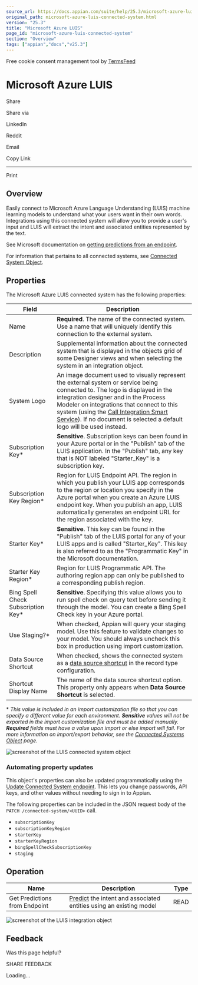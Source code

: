 ```yaml
---
source_url: https://docs.appian.com/suite/help/25.3/microsoft-azure-luis-connected-system.html
original_path: microsoft-azure-luis-connected-system.html
version: "25.3"
title: "Microsoft Azure LUIS"
page_id: "microsoft-azure-luis-connected-system"
section: "Overview"
tags: ["appian","docs","v25.3"]
---
```



Free cookie consent management tool by [TermsFeed](https://www.termsfeed.com/)

# Microsoft Azure LUIS

Share

Share via

LinkedIn

Reddit

Email

Copy Link

* * *

Print

## Overview

Easily connect to Microsoft Azure Language Understanding (LUIS) machine learning models to understand what your users want in their own words. Integrations using this connected system will allow you to provide a user's input and LUIS will extract the intent and associated entities represented by the text.

See Microsoft documentation on [getting predictions from an endpoint](https://westus.dev.cognitive.microsoft.com/docs/services/5819c76f40a6350ce09de1ac/operations/5819c77140a63516d81aee78).

For information that pertains to all connected systems, see [Connected System Object](Connected_System_Object.html).

## Properties

The Microsoft Azure LUIS connected system has the following properties:

| Field | Description |
| --- | --- |
| Name | **Required**. The name of the connected system. Use a name that will uniquely identify this connection to the external system. |
| Description | Supplemental information about the connected system that is displayed in the objects grid of some Designer views and when selecting the system in an integration object. |
| System Logo | An image document used to visually represent the external system or service being connected to. The logo is displayed in the integration designer and in the Process Modeler on integrations that connect to this system (using the [Call Integration Smart Service](Call_Integration_Smart_Service.html)). If no document is selected a default logo will be used instead. |
| Subscription Key\* | **Sensitive**. Subscription keys can been found in your Azure portal or in the "Publish" tab of the LUIS application. In the "Publish" tab, any key that is NOT labeled "Starter\_Key" is a subscription key. |
| Subscription Key Region\* | Region for LUIS Endpoint API. The region in which you publish your LUIS app corresponds to the region or location you specify in the Azure portal when you create an Azure LUIS endpoint key. When you publish an app, LUIS automatically generates an endpoint URL for the region associated with the key. |
| Starter Key\* | **Sensitive**. This key can be found in the "Publish" tab of the LUIS portal for any of your LUIS apps and is called "Starter\_Key". This key is also referred to as the "Programmatic Key" in the Microsoft documentation. |
| Starter Key Region\* | Region for LUIS Programmatic API. The authoring region app can only be published to a corresponding publish region. |
| Bing Spell Check Subscription Key\* | **Sensitive**. Specifying this value allows you to run spell check on query text before sending it through the model. You can create a Bing Spell Check key in your Azure portal. |
| Use Staging?\* | When checked, Appian will query your staging model. Use this feature to validate changes to your model. You should always uncheck this box in production using import customization. |
| Data Source Shortcut | When checked, shows the connected system as a [data source shortcut](configure-record-data-source.html#create-data-source-shortcuts) in the record type configuration. |
| Shortcut Display Name | The name of the data source shortcut option. This property only appears when **Data Source Shortcut** is selected. |

\* _This value is included in an import customization file so that you can specify a different value for each environment. **Sensitive** values will not be exported in the import customization file and must be added manually. **Required** fields must have a value upon import or else import will fail. For more information on import/export behavior, see the [Connected Systems Object](Connected_System_Object.html#import-customization-file) page._

![screenshot of the LUIS connected system object](images/create_a_connected_system/luis_connected_system.png)

### Automating property updates

This object's properties can also be updated programmatically using the [Update Connected System endpoint](Update_Connected_System_Endpoint.html). This lets you change passwords, API keys, and other values without needing to sign in to Appian.

The following properties can be included in the JSON request body of the `PATCH /connected-system/<UUID>` call.

-   `subscriptionKey`
-   `subscriptionKeyRegion`
-   `starterKey`
-   `starterKeyRegion`
-   `bingSpellCheckSubscriptionKey`
-   `staging`

## Operation

| Name | Description | Type |
| --- | --- | --- |
| Get Predictions from Endpoint | [Predict](https://westus.dev.cognitive.microsoft.com/docs/services/5819c76f40a6350ce09de1ac/operations/5819c77140a63516d81aee78) the intent and associated entities using an existing model | READ |

![screenshot of the LUIS integration object](images/create_a_connected_system/luis-integration.png)

## Feedback

Was this page helpful?

SHARE FEEDBACK

Loading...